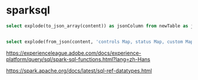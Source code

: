 # sparksql


```sql
select explode(to_json_array(content)) as jsonColumn from newTable as jsonTable;


select explode(from_json(content, 'controls Map, status Map, custom Map')) as jsonColumn from newTable as jsonTable;
```

https://experienceleague.adobe.com/docs/experience-platform/query/sql/spark-sql-functions.html?lang=zh-Hans

https://spark.apache.org/docs/latest/sql-ref-datatypes.html
